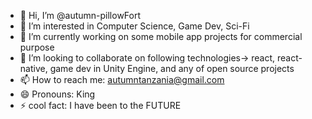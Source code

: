 - 👋 Hi, I’m @autumn-pillowFort
- 👀 I’m interested in Computer Science, Game Dev, Sci-Fi
- 🌱 I’m currently working on some mobile app projects for commercial purpose
- 💞️ I’m looking to collaborate on following technologies-> react, react-native, game dev in Unity Engine, and any of open source projects
- 📫 How to reach me: autumntanzania@gmail.com
- 😄 Pronouns: King
- ⚡ cool fact: I have been to the FUTURE

<!---
autumn-pillowFort/autumn-pillowFort is a ✨ special ✨ repository because its `README.md` (this file) appears on your GitHub profile.
You can click the Preview link to take a look at your changes.
--->
